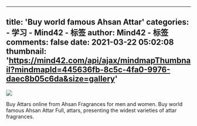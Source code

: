 
---
title: 'Buy world famous Ahsan Attar'
categories: 
    - 学习
    - Mind42 - 标签
author: Mind42 - 标签
comments: false
date: 2021-03-22 05:02:08
thumbnail: 'https://mind42.com/api/ajax/mindmapThumbnail?mindmapId=445636fb-8c5c-4fa0-9976-daec8b05c6da&size=gallery'
---

<div>   
<img src="https://mind42.com/api/ajax/mindmapThumbnail?mindmapId=445636fb-8c5c-4fa0-9976-daec8b05c6da&size=gallery" referrerpolicy="no-referrer"><p>
                    Buy Attars online from Ahsan Fragrances for men and women. Buy world famous Ahsan Attar Full, attars, presenting the widest varieties of attar fragrances.                </p>  
</div>
            